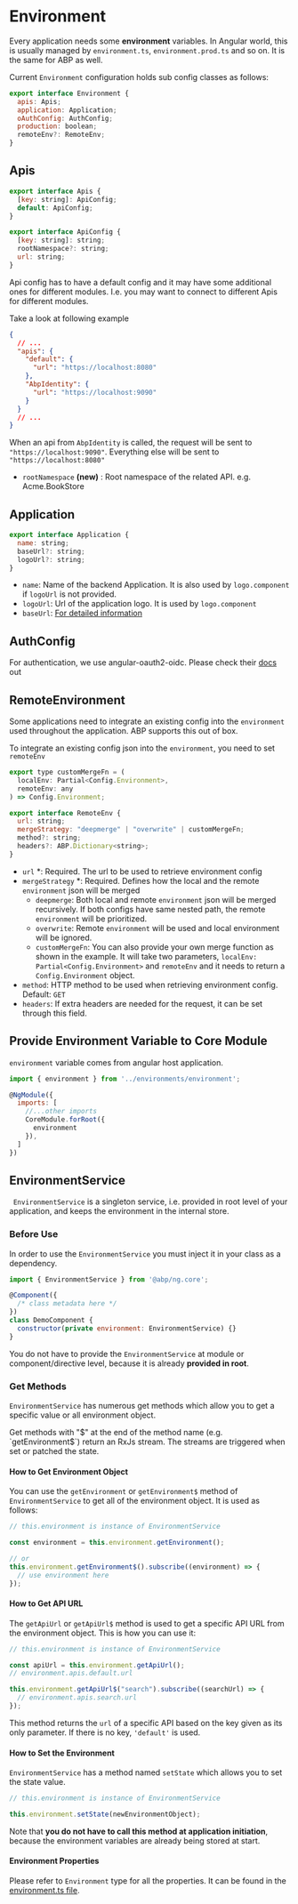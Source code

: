 # Environment

Every application needs some **environment** variables. In Angular world, this is usually managed by `environment.ts`, `environment.prod.ts` and so on. It is the same for ABP as well.

Current `Environment` configuration holds sub config classes as follows:

```js
export interface Environment {
  apis: Apis;
  application: Application;
  oAuthConfig: AuthConfig;
  production: boolean;
  remoteEnv?: RemoteEnv;
}
```

## Apis

```js
export interface Apis {
  [key: string]: ApiConfig;
  default: ApiConfig;
}

export interface ApiConfig {
  [key: string]: string;
  rootNamespace?: string;
  url: string;
}
```

Api config has to have a default config and it may have some additional ones for different modules.
I.e. you may want to connect to different Apis for different modules.

Take a look at following example

```json
{
  // ...
  "apis": {
    "default": {
      "url": "https://localhost:8080"
    },
    "AbpIdentity": {
      "url": "https://localhost:9090"
    }
  }
  // ...
}
```

When an api from `AbpIdentity` is called, the request will be sent to `"https://localhost:9090"`.
Everything else will be sent to `"https://localhost:8080"`

- `rootNamespace` **(new)** : Root namespace of the related API. e.g. Acme.BookStore

## Application

```js
export interface Application {
  name: string;
  baseUrl?: string;
  logoUrl?: string;
}
```

- `name`: Name of the backend Application. It is also used by `logo.component` if `logoUrl` is not provided.
- `logoUrl`: Url of the application logo. It is used by `logo.component`
- `baseUrl`: [For detailed information](./multi-tenancy.md#domain-tenant-resolver)

## AuthConfig

For authentication, we use angular-oauth2-oidc. Please check their [docs](https://github.com/manfredsteyer/angular-oauth2-oidc) out

## RemoteEnvironment

Some applications need to integrate an existing config into the `environment` used throughout the application.
ABP supports this out of box.

To integrate an existing config json into the `environment`, you need to set `remoteEnv`

```js
export type customMergeFn = (
  localEnv: Partial<Config.Environment>,
  remoteEnv: any
) => Config.Environment;

export interface RemoteEnv {
  url: string;
  mergeStrategy: "deepmerge" | "overwrite" | customMergeFn;
  method?: string;
  headers?: ABP.Dictionary<string>;
}
```

- `url` \*: Required. The url to be used to retrieve environment config
- `mergeStrategy` \*: Required. Defines how the local and the remote `environment` json will be merged
  - `deepmerge`: Both local and remote `environment` json will be merged recursively. If both configs have same nested path, the remote `environment` will be prioritized.
  - `overwrite`: Remote `environment` will be used and local environment will be ignored.
  - `customMergeFn`: You can also provide your own merge function as shown in the example. It will take two parameters, `localEnv: Partial<Config.Environment>` and `remoteEnv` and it needs to return a `Config.Environment` object.
- `method`: HTTP method to be used when retrieving environment config. Default: `GET`
- `headers`: If extra headers are needed for the request, it can be set through this field.

## Provide Environment Variable to Core Module

`environment` variable comes from angular host application.

```js
import { environment } from '../environments/environment';

@NgModule({
  imports: [
    //...other imports
    CoreModule.forRoot({
      environment
    }),
  ]
})
```
## EnvironmentService

` EnvironmentService` is a singleton service, i.e. provided in root level of your application, and keeps the environment in the internal store.

### Before Use

In order to use the `EnvironmentService` you must inject it in your class as a dependency.

```js
import { EnvironmentService } from '@abp/ng.core';

@Component({
  /* class metadata here */
})
class DemoComponent {
  constructor(private environment: EnvironmentService) {}
}
```

You do not have to provide the `EnvironmentService` at module or component/directive level, because it is already **provided in root**.

### Get Methods

`EnvironmentService` has numerous get methods which allow you to get a specific value or all environment object.

Get methods with "$" at the end of the method name (e.g. `getEnvironment$`) return an RxJs stream. The streams are triggered when set or patched the state.

#### How to Get Environment Object

You can use the `getEnvironment` or `getEnvironment$` method of `EnvironmentService` to get all of the environment object. It is used as follows:

```js
// this.environment is instance of EnvironmentService

const environment = this.environment.getEnvironment();

// or
this.environment.getEnvironment$().subscribe((environment) => {
  // use environment here
});
```

#### How to Get API URL

The `getApiUrl` or `getApiUrl$` method is used to get a specific API URL from the environment object. This is how you can use it:

```js
// this.environment is instance of EnvironmentService

const apiUrl = this.environment.getApiUrl();
// environment.apis.default.url

this.environment.getApiUrl$("search").subscribe((searchUrl) => {
  // environment.apis.search.url
});
```

This method returns the `url` of a specific API based on the key given as its only parameter. If there is no key, `'default'` is used.

#### How to Set the Environment

`EnvironmentService` has a method named `setState` which allows you to set the state value.

```js
// this.environment is instance of EnvironmentService

this.environment.setState(newEnvironmentObject);
```

Note that **you do not have to call this method at application initiation**, because the environment variables are already being stored at start.

#### Environment Properties

Please refer to `Environment` type for all the properties. It can be found in the [environment.ts file](https://github.com/abpframework/abp/blob/dev/npm/ng-packs/packages/core/src/lib/models/environment.ts#L4).
